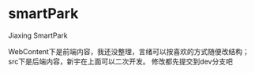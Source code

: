 # smartPark
Jiaxing SmartPark

WebContent下是前端内容，我还没整理，言绪可以按喜欢的方式随便改结构；
src下是后端内容，新宇在上面可以二次开发。
修改都先提交到dev分支吧
